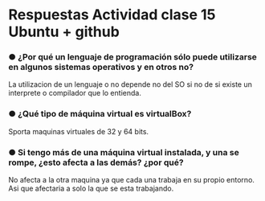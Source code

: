 # Respuestas Actividad clase 15 Ubuntu + github

### ● ¿Por qué un lenguaje de programación sólo puede utilizarse en algunos sistemas operativos y en otros no?
La utilizacion de un lenguaje o no depende no del SO si no de si existe un interprete o compilador que lo entienda.

### ● ¿Qué tipo de máquina virtual es virtualBox?
 Sporta maquinas virtuales de 32 y 64 bits.

### ● Si tengo más de una máquina virtual instalada, y una se rompe, ¿esto afecta a las demás? ¿por qué?
No afecta a la otra maquina ya que cada una trabaja en su propio entorno. Asi que afectaria a solo la que se esta trabajando.